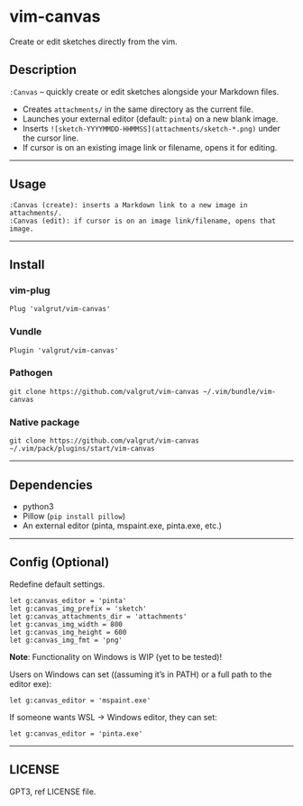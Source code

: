 # vim-canvas

Create or edit sketches directly from the vim.


## Description

`:Canvas` – quickly create or edit sketches alongside your Markdown files.

- Creates `attachments/` in the same directory as the current file.
- Launches your external editor (default: `pinta`) on a new blank image.
- Inserts `![sketch-YYYYMMDD-HHMMSS](attachments/sketch-*.png)` under the cursor line.
- If cursor is on an existing image link or filename, opens it for editing.


-----------------------------------------------------------------------

## Usage

```
:Canvas (create): inserts a Markdown link to a new image in attachments/.
:Canvas (edit): if cursor is on an image link/filename, opens that image.
```


-----------------------------------------------------------------------

## Install

### vim-plug

```vim
Plug 'valgrut/vim-canvas'
```


### Vundle

```
Plugin 'valgrut/vim-canvas'
```


### Pathogen

```
git clone https://github.com/valgrut/vim-canvas ~/.vim/bundle/vim-canvas
```


### Native package

```
git clone https://github.com/valgrut/vim-canvas ~/.vim/pack/plugins/start/vim-canvas
```


-----------------------------------------------------------------------

## Dependencies

- python3
- Pillow (`pip install pillow`)
- An external editor (pinta, mspaint.exe, pinta.exe, etc.)


-----------------------------------------------------------------------

## Config (Optional)

Redefine default settings.

```
let g:canvas_editor = 'pinta'
let g:canvas_img_prefix = 'sketch'
let g:canvas_attachments_dir = 'attachments'
let g:canvas_img_width = 800
let g:canvas_img_height = 600
let g:canvas_img_fmt = 'png'
```

**Note**: Functionality on Windows is WIP (yet to be tested)!

Users on Windows can set ((assuming it’s in PATH) or a full path to the editor exe):

```
let g:canvas_editor = 'mspaint.exe'
```

If someone wants WSL -> Windows editor, they can set:

```
let g:canvas_editor = 'pinta.exe'
```

-----------------------------------------------------------------------

## LICENSE

GPT3, ref LICENSE file.

